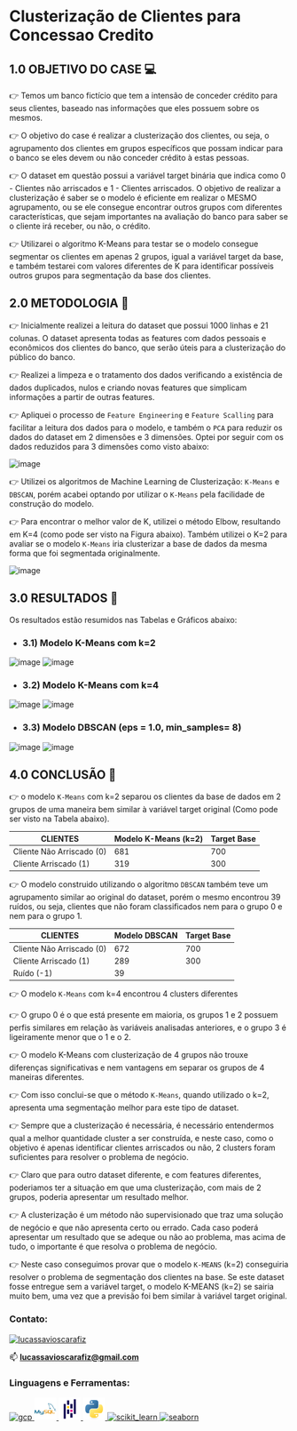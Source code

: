 # Clusterização de Clientes para Concessao Credito

## 1.0 OBJETIVO DO CASE 💻

👉 Temos um banco fictício que tem a intensão de conceder crédito para seus clientes, baseado nas informações que eles possuem sobre os mesmos.

👉 O objetivo do case é realizar a clusterização dos clientes, ou seja, o agrupamento dos clientes em grupos específicos que possam indicar para o banco se eles devem ou não conceder crédito à estas pessoas.

👉 O dataset em questão possui a variável target binária que indica como 0 - Clientes não arriscados e 1 - Clientes arriscados. O objetivo de realizar a clusterização é saber se o modelo é eficiente em realizar o MESMO agrupamento, ou se ele consegue encontrar outros grupos com diferentes características, que sejam importantes na avaliação do banco para saber se o cliente irá receber, ou não, o crédito.

👉 Utilizarei o algoritmo K-Means para testar se o modelo consegue segmentar os clientes em apenas 2 grupos, igual a variável target da base, e também testarei com valores diferentes de K para identificar possíveis outros grupos para segmentação da base dos clientes.

## 2.0 METODOLOGIA 🔧

👉 Inicialmente realizei a leitura do dataset que possui 1000 linhas e 21 colunas. O dataset apresenta todas as features com dados pessoais e econômicos dos clientes do banco, que serão úteis para a clusterização do público do banco.

👉 Realizei a limpeza e o tratamento dos dados verificando a existência de dados duplicados, nulos e criando novas features que simplicam informações a partir de outras features.

👉 Apliquei o processo de `Feature Engineering` e `Feature Scalling` para facilitar a leitura dos dados para o modelo, e também o `PCA` para reduzir os dados do dataset em 2 dimensões e 3 dimensões. Optei por seguir com os dados reduzidos para 3 dimensões como visto abaixo:

![image](https://user-images.githubusercontent.com/81670585/227036961-6ae563ac-4d9b-490b-baa7-ab1b2f5d5edc.png)

👉 Utilizei os algoritmos de Machine Learning de Clusterização: `K-Means` e `DBSCAN`, porém acabei optando por utilizar o `K-Means` pela facilidade de construção do modelo.

👉 Para encontrar o melhor valor de K, utilizei o método Elbow, resultando em K=4 (como pode ser visto na Figura abaixo). Também utilizei o K=2 para avaliar se o modelo `K-Means` iria clusterizar a base de dados da mesma forma que foi segmentada originalmente.

![image](https://user-images.githubusercontent.com/81670585/227037108-4e1b6082-c63a-4f97-81d7-ffbdd07acbef.png)


## 3.0 RESULTADOS 🤖

Os resultados estão resumidos nas Tabelas e Gráficos abaixo:

* ### 3.1) Modelo K-Means com k=2
![image](https://user-images.githubusercontent.com/81670585/227037227-db83cce7-ac5d-4fae-ad67-50442ddda353.png)
![image](https://user-images.githubusercontent.com/81670585/227037252-e89d6304-3f35-49c4-b90c-0e87ec3e54df.png)

* ### 3.2) Modelo K-Means com k=4

![image](https://user-images.githubusercontent.com/81670585/227037331-e15f8f71-67a3-4a6a-ab6d-24e72c6594e0.png)
![image](https://user-images.githubusercontent.com/81670585/227037352-4d8a0b61-fe28-4a50-b37f-83593b53ddc6.png)

* ### 3.3) Modelo DBSCAN (eps = 1.0, min_samples= 8)

![image](https://user-images.githubusercontent.com/81670585/227037469-ebca2a31-0f28-4565-8eef-4429f59a2199.png)
![image](https://user-images.githubusercontent.com/81670585/227037486-9d70de7f-d4ef-43bc-91ba-f2ba888a1e69.png)

## 4.0 CONCLUSÃO 🎉

👉 o modelo `K-Means` com k=2 separou os clientes da base de dados em 2 grupos de uma maneira bem similar à variável target original (Como pode ser visto na Tabela abaixo).

CLIENTES                  | Modelo K-Means (k=2)  | Target Base   |
|------------------------ |---------------------- |---------------|
Cliente Não Arriscado (0) |       681             |     700       |  
Cliente Arriscado (1)     |       319             |     300       | 

👉 O modelo construido utilizando o algoritmo `DBSCAN` também teve um agrupamento similar ao original do dataset, porém o mesmo encontrou 39 ruídos, ou seja, clientes que não foram classificados nem para o grupo 0 e nem para o grupo 1.

CLIENTES                  | Modelo DBSCAN         | Target Base   |
|------------------------ |---------------------- |---------------|
Cliente Não Arriscado (0) |       672             |     700       |  
Cliente Arriscado (1)     |       289             |     300       |
Ruído (-1)                |       39                              |

👉 O modelo `K-Means` com k=4 encontrou 4 clusters diferentes

👉 O grupo 0 é o que está presente em maioria, os grupos 1 e 2 possuem perfis similares em relação às variáveis analisadas anteriores, e o grupo 3 é ligeiramente menor que o 1 e o 2.

👉 O modelo K-Means com clusterização de 4 grupos não trouxe diferenças significativas e nem vantagens em separar os grupos de 4 maneiras diferentes.

👉 Com isso conclui-se que o método `K-Means`, quando utilizado o k=2, apresenta uma segmentação melhor para este tipo de dataset.

👉 Sempre que a clusterização é necessária, é necessário entendermos qual a melhor quantidade cluster a ser construída, e neste caso, como o objetivo é apenas identificar clientes arriscados ou não, 2 clusters foram suficientes para resolver o problema de negócio.

👉 Claro que para outro dataset diferente, e com features diferentes, poderiamos ter a situação em que uma clusterização, com mais de 2 grupos, poderia apresentar um resultado melhor.

👉 A clusterização é um método não supervisionado que traz uma solução de negócio e que não apresenta certo ou errado. Cada caso poderá apresentar um resultado que se adeque ou não ao problema, mas acima de tudo, o importante é que resolva o problema de negócio.

👉 Neste caso conseguimos provar que o modelo `K-MEANS` (k=2) conseguiria resolver o problema de segmentação dos clientes na base. Se este dataset fosse entregue sem a variável target, o modelo K-MEANS (k=2) se sairia muito bem, uma vez que a previsão foi bem similar à variável target original.



<h3 align="left">Contato:</h3>
<p align="left">
<a href="https://linkedin.com/in/lucassavioscarafiz" target="blank"><img align="center" src="https://raw.githubusercontent.com/rahuldkjain/github-profile-readme-generator/master/src/images/icons/Social/linked-in-alt.svg" alt="lucassavioscarafiz" height="30" width="40" /></a>
</p>

📫 **lucassavioscarafiz@gmail.com**

<h3 align="left">Linguagens e Ferramentas:</h3>
<p align="left"> <a href="https://cloud.google.com" target="_blank" rel="noreferrer"> <img src="https://www.vectorlogo.zone/logos/google_cloud/google_cloud-icon.svg" alt="gcp" width="40" height="40"/> </a> <a href="https://www.mysql.com/" target="_blank" rel="noreferrer"> <img src="https://raw.githubusercontent.com/devicons/devicon/master/icons/mysql/mysql-original-wordmark.svg" alt="mysql" width="40" height="40"/> </a> <a href="https://pandas.pydata.org/" target="_blank" rel="noreferrer"> <img src="https://raw.githubusercontent.com/devicons/devicon/2ae2a900d2f041da66e950e4d48052658d850630/icons/pandas/pandas-original.svg" alt="pandas" width="40" height="40"/> </a> <a href="https://www.python.org" target="_blank" rel="noreferrer"> <img src="https://raw.githubusercontent.com/devicons/devicon/master/icons/python/python-original.svg" alt="python" width="40" height="40"/> </a> <a href="https://scikit-learn.org/" target="_blank" rel="noreferrer"> <img src="https://upload.wikimedia.org/wikipedia/commons/0/05/Scikit_learn_logo_small.svg" alt="scikit_learn" width="40" height="40"/> </a> <a href="https://seaborn.pydata.org/" target="_blank" rel="noreferrer"> <img src="https://seaborn.pydata.org/_images/logo-mark-lightbg.svg" alt="seaborn" width="40" height="40"/> </a> </p>


